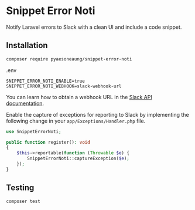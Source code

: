 # Snippet Error Noti

Notify Laravel errors to Slack with a clean UI and include a code snippet.

## Installation

```bash
composer require pyaesoneaung/snippet-error-noti
```

.env

```
SNIPPET_ERROR_NOTI_ENABLE=true
SNIPPET_ERROR_NOTI_WEBHOOK=slack-webhook-url
```
You can learn how to obtain a webhook URL in the [Slack API documentation](https://api.slack.com/messaging/webhooks).

Enable the capture of exceptions for reporting to Slack by implementing the following change in your `app/Exceptions/Handler.php` file.

```php
use SnippetErrorNoti;

public function register(): void
{
    $this->reportable(function (Throwable $e) {
        SnippetErrorNoti::captureException($e);
    });
}
```

## Testing

```bash
composer test
```